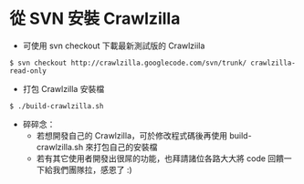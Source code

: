 # 從 SVN 安裝 Crawlzilla #

  * 可使用 svn checkout 下載最新測試版的 Crawlziila
```
$ svn checkout http://crawlzilla.googlecode.com/svn/trunk/ crawlzilla-read-only
```

  * 打包 Crawlzilla 安裝檔
```
$ ./build-crawlzilla.sh
```

  * 碎碎念：
    * 若想開發自己的 Crawlzilla，可於修改程式碼後再使用 build-crawlzilla.sh 來打包自己的安裝檔
    * 若有其它使用者開發出很屌的功能，也拜請諸位各路大大將 code 回饋一下給我們團隊拉，感恩了 :)